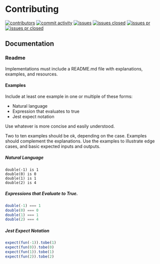 # Contributing

[![contributors][50]][51] [![commit activity][52]][53] [![issues][54]][55]
[![issues closed][56]][57] [![issues pr][58]][59] [![issues pr closed][60]][61]

## Documentation

### Readme

Implementations must include a README.md file with explanations, examples, and
resources.

#### Examples

Include at least one example in one or multiple of these forms:
  - Natural language
  - Expression that evaluates to true
  - Jest expect notation

Use whatever is more concise and easily understood.

Two to ten examples should be ok, depending on the case. Examples should complement
the explanations. Use the examples to illustrate edge cases, and basic expected inputs
and outputs.

##### Natural Language

```
double(-1) is 1
double(0) is 0
double(1) is 1
double(2) is 4
```

##### Expressions that Evaluate to True.

```typescript
double(-1) === 1
double(0) === 0
double(1) === 1
double(2) === 4
```

##### Jest Expect Notation

```typescript
expect(fun(-1)).tobe(1)
expect(fun(0)).tobe(0)
expect(fun(1)).tobe(1)
expect(fun(2)).tobe(2)
```

[50]: https://img.shields.io/github/contributors/JCPedroza/algorithms-and-data-structures-ts
[51]: https://github.com/JCPedroza/algorithms-and-data-structures-ts/graphs/contributors
[52]: https://img.shields.io/github/commit-activity/m/JCPedroza/algorithms-and-data-structures-ts
[53]: https://github.com/JCPedroza/algorithms-and-data-structures-ts/graphs/commit-activity
[54]: https://img.shields.io/github/issues-raw/JCPedroza/algorithms-and-data-structures-ts
[55]: https://github.com/JCPedroza/algorithms-and-data-structures-ts/issues
[56]: https://img.shields.io/github/issues-closed-raw/JCPedroza/algorithms-and-data-structures-ts
[57]: https://github.com/JCPedroza/algorithms-and-data-structures-ts/issues
[58]: https://img.shields.io/github/issues-pr-raw/JCPedroza/algorithms-and-data-structures-ts
[59]: https://github.com/JCPedroza/algorithms-and-data-structures-ts/pulls
[60]: https://img.shields.io/github/issues-pr-closed-raw/JCPedroza/algorithms-and-data-structures-ts
[61]: https://github.com/JCPedroza/algorithms-and-data-structures-ts/pulls
